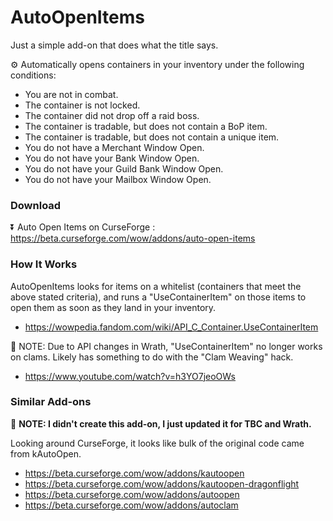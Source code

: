 # AutoOpenItems

Just a simple add-on that does what the title says.

⚙️ Automatically opens containers in your inventory under the following conditions:

- You are not in combat.
- The container is not locked.
- The container did not drop off a raid boss.
- The container is tradable, but does not contain a BoP item.
- The container is tradable, but does not contain a unique item.
- You do not have a Merchant Window Open.
- You do not have your Bank Window Open.
- You do not have your Guild Bank Window Open.
- You do not have your Mailbox Window Open.

### Download

⏬ Auto Open Items on CurseForge : https://beta.curseforge.com/wow/addons/auto-open-items

### How It Works

AutoOpenItems looks for items on a whitelist (containers that meet the above stated criteria), and runs a "UseContainerItem" on those items to open them as soon as they land in your inventory. 

- https://wowpedia.fandom.com/wiki/API_C_Container.UseContainerItem

🚫 NOTE: Due to API changes in Wrath, "UseContainerItem" no longer works on clams. Likely has something to do with the "Clam Weaving" hack.

- https://www.youtube.com/watch?v=h3YO7jeoOWs

### Similar Add-ons

👏 **NOTE: I didn't create this add-on, I just updated it for TBC and Wrath.**

Looking around CurseForge, it looks like bulk of the original code came from kAutoOpen.

- https://beta.curseforge.com/wow/addons/kautoopen
- https://beta.curseforge.com/wow/addons/kautoopen-dragonflight
- https://beta.curseforge.com/wow/addons/autoopen
- https://beta.curseforge.com/wow/addons/autoclam
